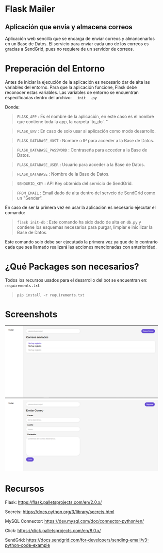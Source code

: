 # Flask Mailer
## Aplicación que envía y almacena correos

Aplicación web sencilla que se encarga de enviar correos y almancenarlos en un Base de Datos. El servicio para enviar cada uno de los correos es gracias a SendGrid, pues no requiere de un servidor de correos.

# Preperación del Entorno
Antes de iniciar la ejecución de la aplicación es necesario dar de alta las variables del entorno.
Para que la aplicación funcione, Flask debe reconocer estas variables.
Las variables de entorno se encuentran especificadas dentro del archivo: `__init__.py`

Donde:

> `FLASK_APP` : Es el nombre de la aplicación, en este caso es el nombre que contiene toda la app, la carpeta 'to_do'.
"

> `FLASK_ENV` : En caso de solo usar al aplicación como modo desarrollo.

> `FLASK_DATABASE_HOST` : Nombre o IP para acceder a la Base de Datos.

> `FLASK_DATABASE_PASSWORD` : Contraseña para acceder a la Base de Datos.

> `FLASK_DATABASE_USER` : Usuario para acceder a la Base de Datos.

> `FLASK_DATABASE` : Nombre de la Base de Datos.

> `SENDGRID_KEY` : API Key obtenida del servicio de SendGrid.

> `FROM_EMAIL` : Email dado de alta dentro del servcio de SendGrid como un "Sender".


En caso de ser la primera vez en usar la aplicación es necesario ejecutar el comando:

> `flask init-db` : Este comando ha sido dado de alta en `db.py` y contiene los esquemas necesarios para purgar, limpiar e inicilizar la Base de Datos.

Este comando solo debe ser ejecutado la primera vez ya que de lo contrario cada que sea llamado realizará las acciones mencionadas con anterioridad.

# ¿Qué Packages son necesarios?
Todos los recursos usados para el desarrollo del bot se encuentran en: `requirements.txt`
> `pip install -r requirements.txt`

# Screenshots
<img src="app\doc\img\index.png">

<img src="app\doc\img\create.png">

# Recursos
Flask: https://flask.palletsprojects.com/en/2.0.x/

Secrets: https://docs.python.org/3/library/secrets.html

MySQL Connector: https://dev.mysql.com/doc/connector-python/en/

Click: https://click.palletsprojects.com/en/8.0.x/

SendGrid: https://docs.sendgrid.com/for-developers/sending-email/v3-python-code-example